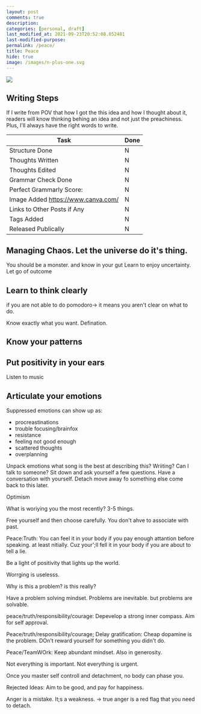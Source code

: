 ```yaml
---
layout: post
comments: true
description:
categories: [personal, draft]
last_modified_at: 2021-09-23T20:52:08.052481
last-modified-purpose:
permalink: /peace/
title: Peace
hide: true
image: /images/n-plus-one.svg
---
```

![](/images/switch-jobs.jpg)

## Writing Steps

If I write from POV that how I got the this idea and how I thought about it, readers will know thinking behing an idea and not just the preachiness. Plus, I'll always have the right words to write.

| Task                        | Done |
|-----------------------------|------|
| Structure Done              | N    |
| Thoughts Written            | N    |
| Thoughts Edited             | N    |
| Grammar Check Done          | N    |
| Perfect Grammarly Score:    | N    |
| Image Added  https://www.canva.com/                | N    |
| Links to Other Posts if Any | N    |
| Tags Added                  | N    |
| Released Publically         | N    |


## Managing Chaos. Let the universe do it's thing.

You should be a monster. and know in your gut
Learn to enjoy uncertainty.
Let go of outcome


## Learn to think clearly

if you are not able to do pomodoro-> it means you aren't clear on what to do. 

Know exactly what you want. Defination.

## Know your patterns

## Put positivity in your ears

Listen to music

## Articulate your emotions

Suppressed emotions can show up as:
- procreastinations
- trouble focusing/brainfox
- resistance
- feeling not good enough
- scattered thoughts
- overplanning


Unpack emotions
what song is the best at describing this?
Wriiting?
Can I talk to someone?
Sit down and ask yourself a few questions.
Have a conversation with yourself.
Detach move away fo something else come back to this later.

Optimism



What is woriying you the most recently? 3-5 things.


Free yourself and then choose carefully. You don't ahve to associate with past.


Peace:Truth: You can feel it in your body if you pay enough attantion before speaking. at least nitially. Cuz your';ll fell it in your body if you are about to tell a lie.


Be a light of positivity that lights up the world.

Worrging is uselesss.



Why is this a problem? is this really?

Have a problem solving mindset. Problems are inevitable. but problems are solvable.

peace/truth/responsibility/courage: Depevelop a strong inner compass. Aim for self approval.

Peace/truth/responsibility/courage; Delay gratification: Cheap dopamine is the problem. DOn't reward yourself for something you didn't do.


Peace/TeamWOrk: Keep abundant mindset. Also in generosity.

Not everything is important. Not everything is urgent.

Once you master self controll and detachment, no body can phase you. 


Rejected Ideas:
 Aim to be good, and pay for happiness. 

 Anger is a mistake. It;s a weakness. -> true anger is a red flag that you need to detach. 